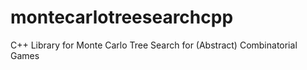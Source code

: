 # montecarlotreesearchcpp
C++ Library for Monte Carlo Tree Search for (Abstract) Combinatorial Games
